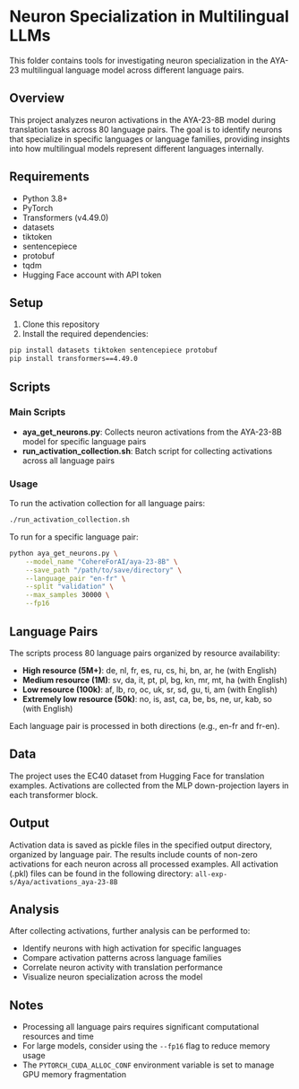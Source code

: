 # Neuron Specialization in Multilingual LLMs

This folder contains tools for investigating neuron specialization in the AYA-23 multilingual language model across different language pairs.

## Overview

This project analyzes neuron activations in the AYA-23-8B model during translation tasks across 80 language pairs. The goal is to identify neurons that specialize in specific languages or language families, providing insights into how multilingual models represent different languages internally.

## Requirements

- Python 3.8+
- PyTorch
- Transformers (v4.49.0)
- datasets
- tiktoken
- sentencepiece
- protobuf
- tqdm
- Hugging Face account with API token

## Setup

1. Clone this repository
2. Install the required dependencies:
```bash
pip install datasets tiktoken sentencepiece protobuf
pip install transformers==4.49.0
```

## Scripts

### Main Scripts

- **aya_get_neurons.py**: Collects neuron activations from the AYA-23-8B model for specific language pairs
- **run_activation_collection.sh**: Batch script for collecting activations across all language pairs

### Usage

To run the activation collection for all language pairs:

```bash
./run_activation_collection.sh
```

To run for a specific language pair:

```bash
python aya_get_neurons.py \
    --model_name "CohereForAI/aya-23-8B" \
    --save_path "/path/to/save/directory" \
    --language_pair "en-fr" \
    --split "validation" \
    --max_samples 30000 \
    --fp16
```

## Language Pairs

The scripts process 80 language pairs organized by resource availability:

- **High resource (5M+)**: de, nl, fr, es, ru, cs, hi, bn, ar, he (with English)
- **Medium resource (1M)**: sv, da, it, pt, pl, bg, kn, mr, mt, ha (with English)
- **Low resource (100k)**: af, lb, ro, oc, uk, sr, sd, gu, ti, am (with English)
- **Extremely low resource (50k)**: no, is, ast, ca, be, bs, ne, ur, kab, so (with English)

Each language pair is processed in both directions (e.g., en-fr and fr-en).

## Data

The project uses the EC40 dataset from Hugging Face for translation examples. Activations are collected from the MLP down-projection layers in each transformer block.

## Output

Activation data is saved as pickle files in the specified output directory, organized by language pair. The results include counts of non-zero activations for each neuron across all processed examples.
All activation (.pkl) files can be found in the following directory: `all-exp-s/Aya/activations_aya-23-8B`

## Analysis

After collecting activations, further analysis can be performed to:
- Identify neurons with high activation for specific languages
- Compare activation patterns across language families
- Correlate neuron activity with translation performance
- Visualize neuron specialization across the model

## Notes

- Processing all language pairs requires significant computational resources and time
- For large models, consider using the `--fp16` flag to reduce memory usage
- The `PYTORCH_CUDA_ALLOC_CONF` environment variable is set to manage GPU memory fragmentation
